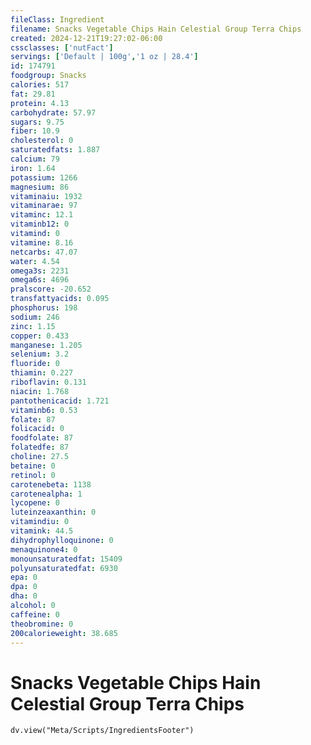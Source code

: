 ```yaml
---
fileClass: Ingredient
filename: Snacks Vegetable Chips Hain Celestial Group Terra Chips
created: 2024-12-21T19:27:02-06:00
cssclasses: ['nutFact']
servings: ['Default | 100g','1 oz | 28.4']
id: 174791
foodgroup: Snacks
calories: 517
fat: 29.81
protein: 4.13
carbohydrate: 57.97
sugars: 9.75
fiber: 10.9
cholesterol: 0
saturatedfats: 1.887
calcium: 79
iron: 1.64
potassium: 1266
magnesium: 86
vitaminaiu: 1932
vitaminarae: 97
vitaminc: 12.1
vitaminb12: 0
vitamind: 0
vitamine: 8.16
netcarbs: 47.07
water: 4.54
omega3s: 2231
omega6s: 4696
pralscore: -20.652
transfattyacids: 0.095
phosphorus: 198
sodium: 246
zinc: 1.15
copper: 0.433
manganese: 1.205
selenium: 3.2
fluoride: 0
thiamin: 0.227
riboflavin: 0.131
niacin: 1.768
pantothenicacid: 1.721
vitaminb6: 0.53
folate: 87
folicacid: 0
foodfolate: 87
folatedfe: 87
choline: 27.5
betaine: 0
retinol: 0
carotenebeta: 1138
carotenealpha: 1
lycopene: 0
luteinzeaxanthin: 0
vitamindiu: 0
vitamink: 44.5
dihydrophylloquinone: 0
menaquinone4: 0
monounsaturatedfat: 15409
polyunsaturatedfat: 6930
epa: 0
dpa: 0
dha: 0
alcohol: 0
caffeine: 0
theobromine: 0
200calorieweight: 38.685
---
```


# Snacks Vegetable Chips Hain Celestial Group Terra Chips

```dataviewjs
dv.view("Meta/Scripts/IngredientsFooter")
```